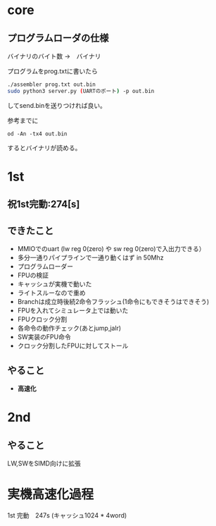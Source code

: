 # core


## プログラムローダの仕様
バイナリのバイト数 →　バイナリ

プログラムをprog.txtに書いたら
```bash
./assembler prog.txt out.bin
sudo python3 server.py (UARTのポート) -p out.bin
```
してsend.binを送りつければ良い。


参考までに
```
od -An -tx4 out.bin
```
するとバイナリが読める。

# 1st
## 祝1st完動:274[s]


## できたこと
- MMIOでのuart (lw reg 0(zero) や sw reg 0(zero)で入出力できる）
- 多分一通りパイプラインで一通り動くはず in 50Mhz
- プログラムローダー 
- FPUの検証　
- キャッシュが実機で動いた
- ライトスルーなので重め
- Branchは成立時後続2命令フラッシュ(1命令にもできそうはできそう)
- FPUを入れてシミュレータ上では動いた
- FPUクロック分割
- 各命令の動作チェック(あとjump,jalr)
- SW実装のFPU命令
- クロック分割したFPUに対してストール
## やること
- **高速化**

# 2nd
## やること
LW,SWをSIMD向けに拡張

# 実機高速化過程
1st 完動　247s (キャッシュ1024 * 4word)
